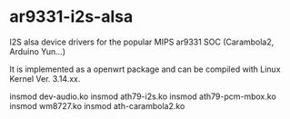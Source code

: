 # ar9331-i2s-alsa
I2S alsa device drivers for the popular MIPS ar9331 SOC (Carambola2, Arduino Yun...)

It is implemented as a openwrt package and can be compiled with Linux Kernel Ver. 3.14.xx.

insmod dev-audio.ko
insmod ath79-i2s.ko
insmod ath79-pcm-mbox.ko
insmod wm8727.ko
insmod ath-carambola2.ko
